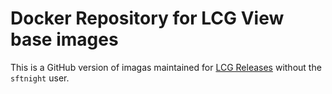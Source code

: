 # Docker Repository for LCG View base images

This is a GitHub version of imagas maintained for [LCG Releases](https://gitlab.cern.ch/sft/docker) without the `sftnight` user.

